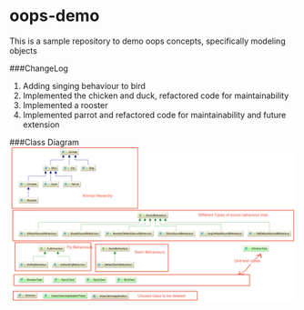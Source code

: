oops-demo
=====================
This is a sample repository to demo oops concepts, specifically modeling objects

###ChangeLog
1. Adding singing behaviour to bird
2. Implemented the chicken and duck, refactored code for maintainability
3. Implemented a rooster
4. Implemented parrot and refactored code for maintainability and future extension

###Class Diagram
![Class Diagram](docs/classDig.png)
